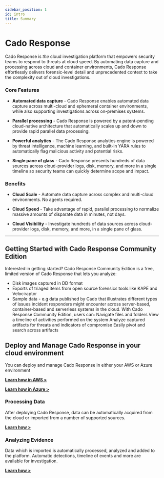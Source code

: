 ```yaml
---
sidebar_position: 1
id: intro
title: Summary
---
```


# Cado Response
Cado Response is *the* cloud investigation platform that empowers security teams to respond to threats at cloud speed. By automating data capture and processing across cloud and container environments, Cado Response effortlessly delivers forensic-level detail and unprecedented context to take the complexity out of cloud investigations.

### Core Features
- **Automated data capture** - Cado Response enables automated data capture across multi-cloud and ephemeral container environments, while also supporting investigations across on-premises systems.

- **Parallel processing** - Cado Response is powered by a patent-pending cloud-native architecture that automatically scales up and down to provide rapid parallel data processing. 

- **Powerful analytics** - The Cado Response analytics engine is powered by threat intelligence, machine learning, and built-in YARA rules to automatically flag malicious activity and potential risks.

- **Single pane of glass** - Cado Response presents hundreds of data sources across cloud-provider logs, disk, memory, and more in a single timeline so security teams can quickly determine scope and impact.


### Benefits 
- **Cloud Scale** - Automate data capture across complex and multi-cloud environments. No agents required.  

- **Cloud Speed** - Take advantage of rapid, parallel processing to normalize massive amounts of disparate data in minutes, not days.

- **Cloud Visibility** - Investigate hundreds of data sources across cloud-provider logs, disk, memory, and more, in a single pane of glass.


---------

## Getting Started with Cado Response Community Edition
Interested in getting started?  Cado Response Community Edition is a free, limited version of Cado Response that lets you analyze:

- Disk images captured in DD format
- Exports of triaged items from open source forensics tools like KAPE and Velociraptor
- Sample data - e.g data published by Cado that illustrates different types of issues incident responders might encounter across server-based, container-based and serverless systems in the cloud.
With Cado Response Community Edition, users can:
Navigate files and folders 
View a  timeline of activities performed on the system
Analyze captured artifacts for threats and indicators of compromise
Easily pivot and search across artifacts

## Deploy and Manage Cado Response in your cloud environment
You can deploy and manage Cado Response in either your AWS or Azure environment

**[Learn how in AWS >](deploy-manage/aws/overview.md)**

**[Learn how in Azure >](deploy-manage/azure/azure-deploy.md)**

### Processing Data
After deploying Cado Response, data can be automatically acquired from the cloud or imported from a number of supported sources. 

**[Learn how >](discovery-import/import/importing.md)**

### Analyzing Evidence
Data which is imported is automatically processed, analyzed and added to the platform.  Automatic detections, timeline of events and more are available for investigation.

**[Learn how >](investigate/investigate.md)**

